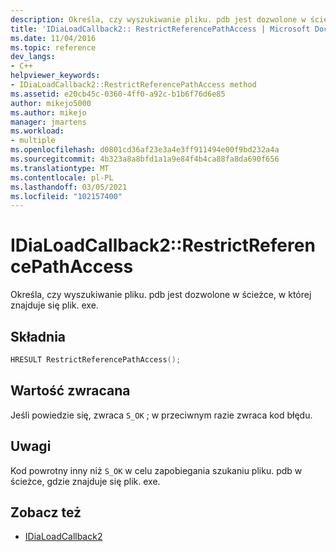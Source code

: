 ```yaml
---
description: Określa, czy wyszukiwanie pliku. pdb jest dozwolone w ścieżce, w której znajduje się plik. exe.
title: 'IDiaLoadCallback2:: RestrictReferencePathAccess | Microsoft Docs'
ms.date: 11/04/2016
ms.topic: reference
dev_langs:
- C++
helpviewer_keywords:
- IDiaLoadCallback2::RestrictReferencePathAccess method
ms.assetid: e20cb45c-0360-4ff0-a92c-b1b6f76d6e85
author: mikejo5000
ms.author: mikejo
manager: jmartens
ms.workload:
- multiple
ms.openlocfilehash: d0801cd36af23e3a4e3ff911494e00f9bd232a4a
ms.sourcegitcommit: 4b323a8a8bfd1a1a9e84f4b4ca88fa8da690f656
ms.translationtype: MT
ms.contentlocale: pl-PL
ms.lasthandoff: 03/05/2021
ms.locfileid: "102157400"
---
```

# <a name="idialoadcallback2restrictreferencepathaccess"></a>IDiaLoadCallback2::RestrictReferencePathAccess
Określa, czy wyszukiwanie pliku. pdb jest dozwolone w ścieżce, w której znajduje się plik. exe.

## <a name="syntax"></a>Składnia

```C++
HRESULT RestrictReferencePathAccess();
```

## <a name="return-value"></a>Wartość zwracana
 Jeśli powiedzie się, zwraca `S_OK` ; w przeciwnym razie zwraca kod błędu.

## <a name="remarks"></a>Uwagi
 Kod powrotny inny niż `S_OK` w celu zapobiegania szukaniu pliku. pdb w ścieżce, gdzie znajduje się plik. exe.

## <a name="see-also"></a>Zobacz też
- [IDiaLoadCallback2](../../debugger/debug-interface-access/idialoadcallback2.md)

